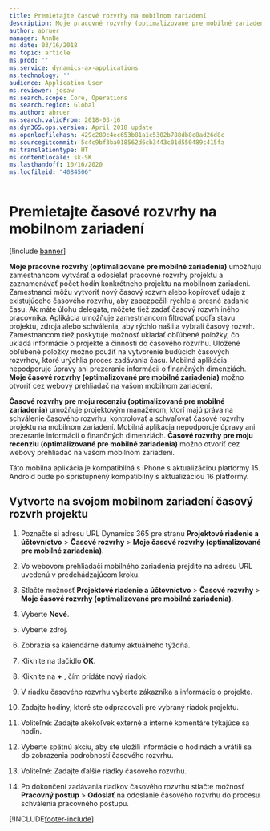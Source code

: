 ```yaml
---
title: Premietajte časové rozvrhy na mobilnom zariadení
description: Moje pracovné rozvrhy (optimalizované pre mobilné zariadenia) umožňujú zamestnancom vytvárať a odosielať pracovné rozvrhy projektu a zaznamenávať počet hodín konkrétneho projektu na mobilnom zariadení.
author: abruer
manager: AnnBe
ms.date: 03/16/2018
ms.topic: article
ms.prod: ''
ms.service: dynamics-ax-applications
ms.technology: ''
audience: Application User
ms.reviewer: josaw
ms.search.scope: Core, Operations
ms.search.region: Global
ms.author: abruer
ms.search.validFrom: 2018-03-16
ms.dyn365.ops.version: April 2018 update
ms.openlocfilehash: 429c289c4ec653b81a1c5302b788db8c8ad26d8c
ms.sourcegitcommit: 5c4c9bf3ba018562d6cb3443c01d550489c415fa
ms.translationtype: HT
ms.contentlocale: sk-SK
ms.lasthandoff: 10/16/2020
ms.locfileid: "4084506"
---
```

# <a name="project-timesheets-on-a-mobile-device"></a>Premietajte časové rozvrhy na mobilnom zariadení

[!include [banner](../includes/banner.md)]

**Moje pracovné rozvrhy (optimalizované pre mobilné zariadenia)** umožňujú zamestnancom vytvárať a odosielať pracovné rozvrhy projektu a zaznamenávať počet hodín konkrétneho projektu na mobilnom zariadení. Zamestnanci môžu vytvoriť nový časový rozvrh alebo kopírovať údaje z existujúceho časového rozvrhu, aby zabezpečili rýchle a presné zadanie času. Ak máte úlohu delegáta, môžete tiež zadať časový rozvrh iného pracovníka. Aplikácia umožňuje zamestnancom filtrovať podľa stavu projektu, zdroja alebo schválenia, aby rýchlo našli a vybrali časový rozvrh. Zamestnancom tiež poskytuje možnosť ukladať obľúbené položky, čo ukladá informácie o projekte a činnosti do časového rozvrhu. Uložené obľúbené položky možno použiť na vytvorenie budúcich časových rozvrhov, ktoré urýchlia proces zadávania času. Mobilná aplikácia nepodporuje úpravy ani prezeranie informácií o finančných dimenziách. **Moje časové rozvrhy (optimalizované pre mobilné zariadenia)** možno otvoriť cez webový prehliadač na vašom mobilnom zariadení.

**Časové rozvrhy pre moju recenziu (optimalizované pre mobilné zariadenia)** umožňuje projektovým manažérom, ktorí majú práva na schválenie časového rozvrhu, kontrolovať a schvaľovať časové rozvrhy projektu na mobilnom zariadení. Mobilná aplikácia nepodporuje úpravy ani prezeranie informácií o finančných dimenziách. **Časové rozvrhy pre moju recenziu (optimalizované pre mobilné zariadenia)** možno otvoriť cez webový prehliadač na vašom mobilnom zariadení.

Táto mobilná aplikácia je kompatibilná s iPhone s aktualizáciou platformy 15.
Android bude po sprístupnený kompatibilný s aktualizáciou 16 platformy.

## <a name="create-a-project-timesheet-on-your-mobile-device"></a>Vytvorte na svojom mobilnom zariadení časový rozvrh projektu

1.  Poznačte si adresu URL Dynamics 365 pre stranu **Projektové riadenie a účtovníctvo** \> **Časové rozvrhy** \> **Moje časové rozvrhy (optimalizované pre mobilné zariadenia)**.

2.  Vo webovom prehliadači mobilného zariadenia prejdite na adresu URL uvedenú v predchádzajúcom kroku.
 
3.  Stlačte možnosť **Projektové riadenie a účtovníctvo** \> **Časové rozvrhy** \> **Moje časové rozvrhy (optimalizované pre mobilné zariadenia)**.

4.  Vyberte **Nové**.

5.  Vyberte zdroj.

6.  Zobrazia sa kalendárne dátumy aktuálneho týždňa.

7.  Kliknite na tlačidlo **OK**.

8.  Kliknite na **+** , čím pridáte nový riadok.

9.  V riadku časového rozvrhu vyberte zákazníka a informácie o projekte.

10. Zadajte hodiny, ktoré ste odpracovali pre vybraný riadok projektu.

11. Voliteľné: Zadajte akékoľvek externé a interné komentáre týkajúce sa hodín.

12. Vyberte spätnú akciu, aby ste uložili informácie o hodinách a vrátili sa do zobrazenia podrobností časového rozvrhu.

13. Voliteľné: Zadajte ďalšie riadky časového rozvrhu.

14. Po dokončení zadávania riadkov časového rozvrhu stlačte možnosť **Pracovný postup** \> **Odoslať** na odoslanie časového rozvrhu do procesu schválenia pracovného postupu.


[!INCLUDE[footer-include](../includes/footer-banner.md)]